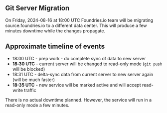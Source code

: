 ## Git Server Migration

On Friday, 2024-08-16 at 18:00 UTC Foundries.io team will be migrating
source.foundries.io to a different data center. This will produce a few
minutes downtime while the changes propagate.

## Approximate timeline of events
* 18:00 UTC - prep work - do complete sync of data to new server
* **18:30 UTC** - current server will be changed to read-only mode (`git push` will be blocked)
* 18:31 UTC - delta-sync data from current server to new server again (will be much faster)
* **18:35 UTC** - new service will be marked active and will accept read-write traffic

There is no actual downtime planned. However, the service will run
in a read-only mode a few minutes.

